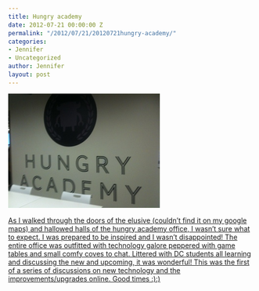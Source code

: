 ```yaml
---
title: Hungry academy
date: 2012-07-21 00:00:00 Z
permalink: "/2012/07/21/20120721hungry-academy/"
categories:
- Jennifer
- Uncategorized
author: Jennifer
layout: post
---
```


[<img alt="20120721-223733.jpg" class="alignnone size-full" src="/assets/images/Hungry-academy/1342910253000-missing.jpg" />](http://www.flickr.com/photos/jenniferandJennifers_photos/sets/72157630711096706/)

[As I walked through the doors of the elusive (couldn&#8217;t find it on my google maps) and hallowed halls of the hungry academy office, I wasn&#8217;t sure what to expect. I was prepared to be inspired and I wasn&#8217;t disappointed! The entire office was outfitted with technology galore peppered with game tables and small comfy coves to chat. Littered with DC students all learning and discussing the new and upcoming, it was wonderful! This was the first of a series of discussions on new technology and the improvements/upgrades online. Good times :):)](http://www.flickr.com/photos/jenniferandJennifers_photos/sets/72157630711096706/)
